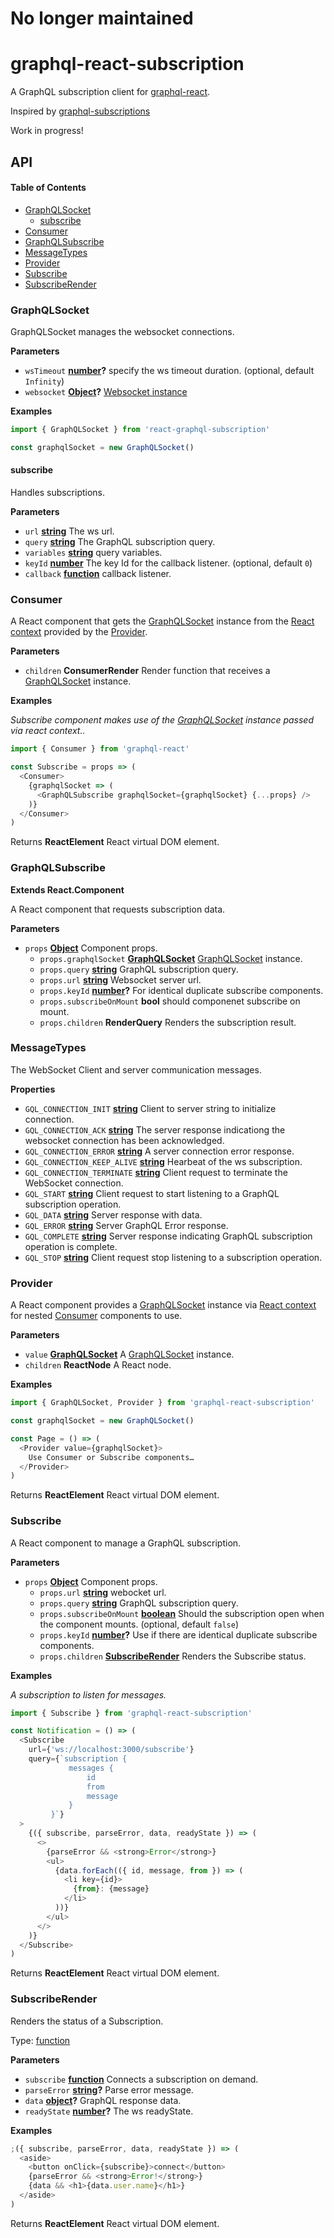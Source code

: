 
# No longer maintained

# graphql-react-subscription

A GraphQL subscription client for [graphql-react](https://github.com/jaydenseric/graphql-react).

Inspired by [graphql-subscriptions](https://github.com/apollographql/graphql-subscriptions)

Work in progress!

## API

<!-- Generated by documentation.js. Update this documentation by updating the source code. -->

#### Table of Contents

* [GraphQLSocket](#graphqlsocket)
  * [subscribe](#subscribe)
* [Consumer](#consumer)
* [GraphQLSubscribe](#graphqlsubscribe)
* [MessageTypes](#messagetypes)
* [Provider](#provider)
* [Subscribe](#subscribe-1)
* [SubscribeRender](#subscriberender)

### GraphQLSocket

GraphQLSocket manages the websocket connections.

**Parameters**

* `wsTimeout` **[number](https://developer.mozilla.org/docs/Web/JavaScript/Reference/Global_Objects/Number)?** specify the ws timeout duration. (optional, default `Infinity`)
* `websocket` **[Object](https://developer.mozilla.org/docs/Web/JavaScript/Reference/Global_Objects/Object)?** [Websocket instance](https://github.com/websockets/ws)

**Examples**

```javascript
import { GraphQLSocket } from 'react-graphql-subscription'

const graphqlSocket = new GraphQLSocket()
```

#### subscribe

Handles subscriptions.

**Parameters**

* `url` **[string](https://developer.mozilla.org/docs/Web/JavaScript/Reference/Global_Objects/String)** The ws url.
* `query` **[string](https://developer.mozilla.org/docs/Web/JavaScript/Reference/Global_Objects/String)** The GraphQL subscription query.
* `variables` **[string](https://developer.mozilla.org/docs/Web/JavaScript/Reference/Global_Objects/String)** query variables.
* `keyId` **[number](https://developer.mozilla.org/docs/Web/JavaScript/Reference/Global_Objects/Number)** The key Id for the callback listener. (optional, default `0`)
* `callback` **[function](https://developer.mozilla.org/docs/Web/JavaScript/Reference/Statements/function)** callback listener.

### Consumer

A React component that gets the [GraphQLSocket](#graphqlsocket) instance from the [React context](https://reactjs.org/docs/context.html) provided by the [Provider](#provider).

**Parameters**

* `children` **ConsumerRender** Render function that receives a [GraphQLSocket](#graphqlsocket) instance.

**Examples**

_Subscribe component makes use of the [GraphQLSocket](#graphqlsocket) instance passed via react context.._

```javascript
import { Consumer } from 'graphql-react'

const Subscribe = props => (
  <Consumer>
    {graphqlSocket => (
      <GraphQLSubscribe graphqlSocket={graphqlSocket} {...props} />
    )}
  </Consumer>
)
```

Returns **ReactElement** React virtual DOM element.

### GraphQLSubscribe

**Extends React.Component**

A React component that requests subscription data.

**Parameters**

* `props` **[Object](https://developer.mozilla.org/docs/Web/JavaScript/Reference/Global_Objects/Object)** Component props.
  * `props.graphqlSocket` **[GraphQLSocket](#graphqlsocket)** [GraphQLSocket](#graphqlsocket) instance.
  * `props.query` **[string](https://developer.mozilla.org/docs/Web/JavaScript/Reference/Global_Objects/String)** GraphQL subscription query.
  * `props.url` **[string](https://developer.mozilla.org/docs/Web/JavaScript/Reference/Global_Objects/String)** Websocket server url.
  * `props.keyId` **[number](https://developer.mozilla.org/docs/Web/JavaScript/Reference/Global_Objects/Number)?** For identical duplicate subscribe components.
  * `props.subscribeOnMount` **bool** should componenet subscribe on mount.
  * `props.children` **RenderQuery** Renders the subscription result.

### MessageTypes

The WebSocket Client and server communication messages.

**Properties**

* `GQL_CONNECTION_INIT` **[string](https://developer.mozilla.org/docs/Web/JavaScript/Reference/Global_Objects/String)** Client to server string to initialize connection.
* `GQL_CONNECTION_ACK` **[string](https://developer.mozilla.org/docs/Web/JavaScript/Reference/Global_Objects/String)** The server response indicationg the websocket connection has been acknowledged.
* `GQL_CONNECTION_ERROR` **[string](https://developer.mozilla.org/docs/Web/JavaScript/Reference/Global_Objects/String)** A server connection error response.
* `GQL_CONNECTION_KEEP_ALIVE` **[string](https://developer.mozilla.org/docs/Web/JavaScript/Reference/Global_Objects/String)** Hearbeat of the ws subscription.
* `GQL_CONNECTION_TERMINATE` **[string](https://developer.mozilla.org/docs/Web/JavaScript/Reference/Global_Objects/String)** Client request to terminate the WebSocket connection.
* `GQL_START` **[string](https://developer.mozilla.org/docs/Web/JavaScript/Reference/Global_Objects/String)** Client request to start listening to a GraphQL subscription operation.
* `GQL_DATA` **[string](https://developer.mozilla.org/docs/Web/JavaScript/Reference/Global_Objects/String)** Server response with data.
* `GQL_ERROR` **[string](https://developer.mozilla.org/docs/Web/JavaScript/Reference/Global_Objects/String)** Server GraphQL Error response.
* `GQL_COMPLETE` **[string](https://developer.mozilla.org/docs/Web/JavaScript/Reference/Global_Objects/String)** Server response indicating GraphQL subscription operation is complete.
* `GQL_STOP` **[string](https://developer.mozilla.org/docs/Web/JavaScript/Reference/Global_Objects/String)** Client request stop listening to a subscription operation.

### Provider

A React component provides a [GraphQLSocket](#graphqlsocket) instance via [React context](https://reactjs.org/docs/context.html) for nested [Consumer](#consumer) components to use.

**Parameters**

* `value` **[GraphQLSocket](#graphqlsocket)** A [GraphQLSocket](#graphqlsocket) instance.
* `children` **ReactNode** A React node.

**Examples**

```javascript
import { GraphQLSocket, Provider } from 'graphql-react-subscription'

const graphqlSocket = new GraphQLSocket()

const Page = () => (
  <Provider value={graphqlSocket}>
    Use Consumer or Subscribe components…
  </Provider>
)
```

Returns **ReactElement** React virtual DOM element.

### Subscribe

A React component to manage a GraphQL subscription.

**Parameters**

* `props` **[Object](https://developer.mozilla.org/docs/Web/JavaScript/Reference/Global_Objects/Object)** Component props.
  * `props.url` **[string](https://developer.mozilla.org/docs/Web/JavaScript/Reference/Global_Objects/String)** webocket url.
  * `props.query` **[string](https://developer.mozilla.org/docs/Web/JavaScript/Reference/Global_Objects/String)** GraphQL subscription query.
  * `props.subscribeOnMount` **[boolean](https://developer.mozilla.org/docs/Web/JavaScript/Reference/Global_Objects/Boolean)** Should the subscription open when the component mounts. (optional, default `false`)
  * `props.keyId` **[number](https://developer.mozilla.org/docs/Web/JavaScript/Reference/Global_Objects/Number)?** Use if there are identical duplicate subscribe components.
  * `props.children` **[SubscribeRender](#subscriberender)** Renders the Subscribe status.

**Examples**

_A subscription to listen for messages._

```javascript
import { Subscribe } from 'graphql-react-subscription'

const Notification = () => (
  <Subscribe
    url={'ws://localhost:3000/subscribe'}
    query={`subscription {
             messages {
                 id
                 from
                 message
             }
         }`}
  >
    {({ subscribe, parseError, data, readyState }) => (
      <>
        {parseError && <strong>Error</strong>}
        <ul>
          {data.forEach(({ id, message, from }) => (
            <li key={id}>
              {from}: {message}
            </li>
          ))}
        </ul>
      </>
    )}
  </Subscribe>
)
```

Returns **ReactElement** React virtual DOM element.

### SubscribeRender

Renders the status of a Subscription.

Type: [function](https://developer.mozilla.org/docs/Web/JavaScript/Reference/Statements/function)

**Parameters**

* `subscribe` **[function](https://developer.mozilla.org/docs/Web/JavaScript/Reference/Statements/function)** Connects a subscription on demand.
* `parseError` **[string](https://developer.mozilla.org/docs/Web/JavaScript/Reference/Global_Objects/String)?** Parse error message.
* `data` **[object](https://developer.mozilla.org/docs/Web/JavaScript/Reference/Global_Objects/Object)?** GraphQL response data.
* `readyState` **[number](https://developer.mozilla.org/docs/Web/JavaScript/Reference/Global_Objects/Number)?** The ws readyState.

**Examples**

```javascript
;({ subscribe, parseError, data, readyState }) => (
  <aside>
    <button onClick={subscribe}>connect</button>
    {parseError && <strong>Error!</strong>}
    {data && <h1>{data.user.name}</h1>}
  </aside>
)
```

Returns **ReactElement** React virtual DOM element.
